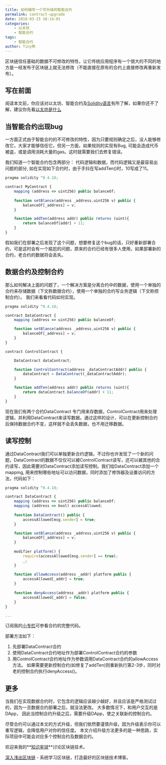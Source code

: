 ```yaml
---
title: 如何编写一个可升级的智能合约
permalink: contract-upgrade
date: 2018-03-15 16:14:01
categories: 
    - 以太坊
    - 智能合约
tags:
    - 智能合约
author: Tiny熊
---
```


区块链信任基础的数据不可修改的特性，让它传统应用程序有一个很大的不同的地方是一经发布于区块链上就无法修改（不能直接在原有的合约上直接修改再重新发布）。

<!-- more -->

## 写在前面
阅读本文前，你应该对以太坊、智能合约及[Solidity语言](https://learnblockchain.cn/categories/ethereum/Solidity/)有所了解，如果你还不了解，建议你先看[以太坊是什么](https://learnblockchain.cn/2017/11/20/whatiseth/)


## 当智能合约出现bug

一方面正式由于智能合约的不可修改的特性，因为只要规则确定之后，没人能够修改它，大家才能够信任它。但另一方面，如果规则的实现有Bug, 可能会造成代币被盗，或是调用消耗大量的gas。这时就需要我们去修复错误。

我们知道一个智能合约包含两部分： 代码逻辑和数据，而代码逻辑又是最容易出问题的部分, 如在实现如下合约时，由于手抖在写addTen()时，10写成了11。


```js
pragma solidity ^0.4.18;

contract MyContract {
    mapping (address => uint256) public balanceOf;
    
    function setBlance(address _address,uint256 v) public {
        balanceOf[_address] = v;
    }

    function addTen(address addr) public returns (uint){
        return balanceOf[addr] + 11;
    }
}

```
假如我们在部署之后发现了这个问题，想要修复这个bug的话，只好重新部署合约，可是这时会有一个尴尬的问题，原来的合约已经有很多人使用，如果部署新的合约，老合约的数据将会丢失。

## 数据合约及控制合约
那么如何解决上面的问题了，一个解决方案是分离合约中的数据，使用一个单独的合约来存储数据（下文称数据合约），使用一个单独的合约写业务逻辑（下文称控制合约）。 
我们来看看代码如何实现。

```js
pragma solidity ^0.4.18;

contract DataContract {
    mapping (address => uint256) public balanceOf;

    function setBlance(address _address,uint256 v) public {
        balanceOf[_address] = v;
    }
}

contract ControlContract {

    DataContract dataContract;

    function ControlContract(address _dataContractAddr) public {
        dataContract = DataContract(_dataContractAddr);
    }

    function addTen(address addr) public returns (uint){
        return dataContract.balanceOf(addr) + 11;
    }
}

```

现在我们有两个合约DataContract 专门用来存数据，ControlContract用来处理逻辑，并利用DataContract来读写数据。通过这样的设计，可以在更新控制合约后保持数据合约不变，这样就不会丢失数据，也不用迁移数据。

## 读写控制
通过DataContract我们可以单独更新合约逻辑，不过你也许发现了一个新的问题，DataContract的数据不仅仅可以被ControlContract读写，还可以被其他的合约读写，因此需要对DataContract添加读写控制。我们给DataContract添加一个mapping, 用来控制哪些地址可以访问数据，同时添加了修饰器及设置访问的方法，代码如下：

```js
pragma solidity ^0.4.18;

contract DataContract {
    mapping (address => uint256) public balanceOf;
    mapping (address => bool) accessAllowed;
    
    function DataContract() public {
        accessAllowed[msg.sender] = true;
    }

    function setBlance(address _address,uint256 v) public {
        balanceOf[_address] = v;
    }
    
    modifier platform() {
        require(accessAllowed[msg.sender] == true);
        _;
    }
    
    function allowAccess(address _addr) platform public {
        accessAllowed[_addr] = true;
    }
    
    function denyAccess(address _addr) platform public {
        accessAllowed[_addr] = false;
    }
}

...

```
订阅我的[小专栏](https://xiaozhuanlan.com/blockchaincore)可参看合约的完整代码。

部署方法如下：
1. 先部署DataContract合约
2. 使用DataContract合约地址作为部署ControlContract合约的参数
3. 用ControlContract合约地址作为参数调用DataContract合约的allowAccess方法。
如果需要更新控制合约(如修复了addTen)则重新执行第2-3步，同时对老的控制合约执行denyAccess()。

## 更多
当我们在实现数据合约时，它包含的逻辑应该越少越好，并且应该是严格测试过的，因为一旦数据合约部署之后，就没法更改。
大多数情况下，和用户交互的是DApp， 因此当控制合约升级之后，需要升级DApp，使之关联新的控制合约。

尽管合约可以通过本文的方式升级，但我们依然要谨慎升级，因为升级表示你可以重写逻辑，会降低用户对你的信任度。
本文介绍升级方法更多的是一种思路，实际项目中可能会对应多个控制合约及数据合约。

欢迎来我的**[知识星球](https://learnblockchain.cn/images/zsxq.png)**讨论区块链技术。

[深入浅出区块链](https://learnblockchain.cn/) - 系统学习区块链，打造最好的区块链技术博客。
